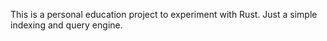This is a personal education project to experiment with Rust. Just a simple indexing and query engine.

